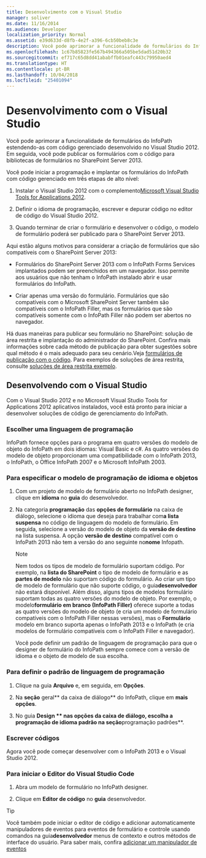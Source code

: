 ```yaml
---
title: Desenvolvimento com o Visual Studio
manager: soliver
ms.date: 11/16/2014
ms.audience: Developer
localization_priority: Normal
ms.assetid: e39d633d-d8fb-4e2f-a396-6cb50beb8c3e
description: Você pode aprimorar a funcionalidade de formulários do InfoPath estendendo-as com código gerenciado desenvolvido no Visual Studio 2012. Em seguida, você pode publicar os formulários com o código para bibliotecas de formulários no SharePoint Server 2013.
ms.openlocfilehash: 1c67b85823fe567b494366a505be5dad51d20b32
ms.sourcegitcommit: ef717c65d8dd41ababffb01eafc443c79950aed4
ms.translationtype: HT
ms.contentlocale: pt-BR
ms.lasthandoff: 10/04/2018
ms.locfileid: "25401094"
---
```

# <a name="develop-with-visual-studio"></a>Desenvolvimento com o Visual Studio

Você pode aprimorar a funcionalidade de formulários do InfoPath estendendo-as com código gerenciado desenvolvido no Visual Studio 2012. Em seguida, você pode publicar os formulários com o código para bibliotecas de formulários no SharePoint Server 2013.
  
Você pode iniciar a programação e implantar os formulários do InfoPath com código gerenciado em três etapas de alto nível:
  
1. Instalar o Visual Studio 2012 com o complemento[Microsoft Visual Studio Tools for Applications 2012](https://www.microsoft.com/en-us/download/details.aspx?id=38807). 
    
2. Definir o idioma de programação, escrever e depurar código no editor de código do Visual Studio 2012.
    
3. Quando terminar de criar o formulário e desenvolver o código, o modelo de formulário poderá ser publicado para o SharePoint Server 2013.
    
Aqui estão alguns motivos para considerar a criação de formulários que são compatíveis com o SharePoint Server 2013:
  
- Formulários do SharePoint Server 2013 com o InfoPath Forms Services implantados podem ser preenchidos em um navegador. Isso permite aos usuários que não tenham o InfoPath instalado abrir e usar formulários do InfoPath.
    
- Criar apenas uma versão do formulário. Formulários que são compatíveis com o Microsoft SharePoint Server também são compatíveis com o InfoPath Filler, mas os formulários que são compatíveis somente com o InfoPath Filler não podem ser abertos no navegador.
    
Há duas maneiras para publicar seu formulário no SharePoint: solução de área restrita e implantação do administrador do SharePoint. Confira mais informações sobre cada método de publicação para obter sugestões sobre qual método é o mais adequado para seu cenário.Veja [formulários de publicação com o código](publishing-forms-with-code.md). Para exemplos de soluções de área restrita, consulte [soluções de área restrita exemplo](sample-sandboxed-solutions.md).
  
## <a name="developing-with-visual-studio"></a>Desenvolvendo com o Visual Studio

Com o Visual Studio 2012 e no Microsoft Visual Studio Tools for Applications 2012 aplicativos instalados, você está pronto para iniciar a desenvolver soluções de código de gerenciamento do InfoPath.
  
### <a name="choosing-a-programming-language"></a>Escolher uma linguagem de programação

InfoPath fornece opções para o programa em quatro versões do modelo de objeto do InfoPath em dois idiomas: Visual Basic e c#. As quatro versões do modelo de objeto proporcionam uma compatibilidade com o InfoPath 2013, o InfoPath, o Office InfoPath 2007 e o Microsoft InfoPath 2003.
  
### <a name="to-specify-the-programming-language-and-object-model"></a>Para especificar o modelo de programação de idioma e objetos

1. Com um projeto de modelo de formulário aberto no InfoPath designer, clique em **idioma** no **guia** do desenvolvedor. 
    
2. Na categoria **programação** das **opções de formulário** na caixa de diálogo, selecione o idioma que deseja para trabalhar com**a lista suspensa** no código de linguagem do modelo de formulário. Em seguida, selecione a versão do modelo de objeto da **versão de destino** na lista suspensa. A opção **versão de destino** compatível com o InfoPath 2013 não tem a versão do ano seguinte no**nome** Infopath. 
    
    > [!NOTE]
    > Nem todos os tipos de modelo de formulário suportam código. Por exemplo, na **lista do SharePoint** o tipo de modelo de formulário e as **partes de modelo** não suportam código do formulário. Ao criar um tipo de modelo de formulário que não suporte código, o guia**desenvolvedor** não estará disponível. Além disso, alguns tipos de modelos formulário suportam todas as quatro versões do modelo de objeto. Por exemplo, o modelo**formulário em branco (InfoPath Filler)** oferece suporte a todas as quatro versões do modelo de objeto (e cria um modelo de formulário compatíveis com o InfoPath Filler nessas versões), mas o **Formulário** modelo em branco suporta apenas o InfoPath 2013 e o InfoPath (e cria modelos de formulário compatíveis com o InfoPath Filler e navegador). 
  
    Você pode definir um padrão de linguagem de programação para que o designer de formulário do InfoPath sempre comece com a versão de idioma e o objeto de modelo de sua escolha.
    
### <a name="to-set-the-default-programming-language"></a>Para definir o padrão de linguagem de programação

1. Clique na guia **Arquivo** e, em seguida, em **Opções**.
    
2. Na **seção** geral** da caixa de diálogo** do InfoPath, clique em **mais opções**.
    
3. No guia **Design ** nas **opções** da caixa de diálogo, escolha a programação de idioma padrão na seção**programação padrões**. 
    
### <a name="writing-code"></a>Escrever códigos

Agora você pode começar desenvolver com o InfoPath 2013 e o Visual Studio 2012. 
  
### <a name="to-start-the-visual-studio-code-editor"></a>Para iniciar o Editor do Visual Studio Code

1. Abra um modelo de formulário no InfoPath designer.
    
2. Clique em **Editor de código** no **guia** desenvolvedor. 
    
> [!TIP]
> Você também pode iniciar o editor de código e adicionar automaticamente manipuladores de eventos para eventos de formulário e controle usando comandos na guia**desenvolvedor** menus de contexto e outros métodos de interface do usuário. Para saber mais, confira [adicionar um manipulador de eventos](how-to-add-an-event-handler.md)
  

